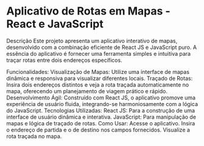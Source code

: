 # Aplicativo de Rotas em Mapas - React e JavaScript

Descrição
Este projeto apresenta um aplicativo interativo de mapas, desenvolvido com a combinação eficiente de React JS e JavaScript puro. A essência do aplicativo é fornecer uma ferramenta simples e intuitiva para traçar rotas entre dois endereços específicos.

Funcionalidades:
Visualização de Mapas: Utilize uma interface de mapas dinâmica e responsiva para visualizar diferentes locais.
Traçado de Rotas: Insira dois endereços distintos e veja a rota traçada automaticamente no mapa, oferecendo um planejamento de viagem prático e rápido.
Desenvolvimento Ágil: Construído com React JS, o aplicativo promove uma experiência de usuário fluida, integrando-se harmoniosamente com a lógica do JavaScript.
Tecnologias Utilizadas:
React JS: Para a construção de uma interface de usuário dinâmica e interativa.
JavaScript: Para manipulação de mapas e lógica de traçado de rotas.
Como Usar:
Acesse o aplicativo.
Insira o endereço de partida e o de destino nos campos fornecidos.
Visualize a rota traçada no mapa.
